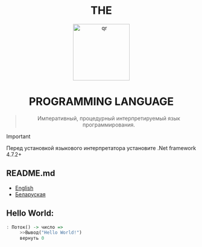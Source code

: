 <h1 align="center">THE</h1>
<div align="center">
     <img width="150px" src="triplelang.png" alt="qr"/>
     
<h1>PROGRAMMING LANGUAGE</h1>

> Императивный, процедурный интерпретируемый язык программирования.
</div>


> [!IMPORTANT]
> Перед установкой языкового интерпретатора установите .Net framework 4.7.2+
## README.md
- [English](README.md)
- [Беларуская](README.by.md)
## Hello World:

```haskell
: Поток() -> число =>
     >>Вывод("Hello World!")
     вернуть 0
```
